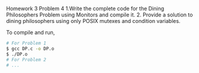 Homework 3 Problem 4
1.Write the complete code for the Dining Philosophers Problem using Monitors and compile it. 
2. Provide a solution to dining philosophers using only POSIX mutexes and condition variables.

To compile and run,
```bash
# For Problem 1
$ gcc DP.c -o DP.o
$ ./DP.o
# For Problem 2
# ...
```
